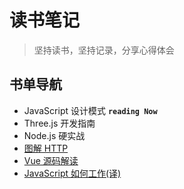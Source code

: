 # 读书笔记

> 坚持读书，坚持记录，分享心得体会

## 书单导航

- JavaScript 设计模式      __`reading Now`__
- Three.js 开发指南
- Node.js 硬实战
- [图解 HTTP](./http)
- [Vue 源码解读](./vue)
- [JavaScript 如何工作(译)](./jswork)

